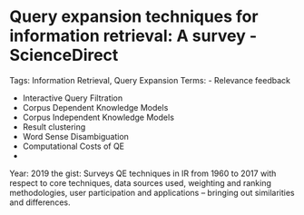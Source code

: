 # Query expansion techniques for information retrieval: A survey - ScienceDirect

Tags: Information Retrieval, Query Expansion
Terms: - Relevance feedback
- Interactive Query Filtration
- Corpus Dependent Knowledge Models
- Corpus Independent Knowledge Models
- Result clustering
- Word Sense Disambiguation
- Computational Costs of QE
- 
Year: 2019
the gist: Surveys QE techniques in IR from 1960 to 2017 with respect to core techniques, data sources used, weighting and ranking methodologies, user participation and applications – bringing out similarities and differences.